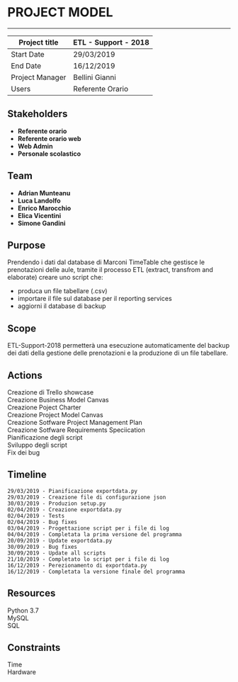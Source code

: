 # PROJECT MODEL
***

|Project title  |ETL - Support - 2018   |
|---------------|-----------------------|
|Start Date     |29/03/2019             |
|End Date       |16/12/2019             |
|Project Manager|Bellini Gianni         |
|Users          |Referente Orario       |

## Stakeholders
- **Referente orario**
- **Referente orario web**
- **Web Admin**
- **Personale scolastico**
 
## Team
- **Adrian Munteanu**
- **Luca Landolfo**
- **Enrico Marocchio**
- **Elica Vicentini**
- **Simone Gandini** 

## Purpose
Prendendo i dati dal database di Marconi TimeTable che gestisce le prenotazioni delle aule, tramite il processo ETL (extract, transfrom and elaborate) creare uno script che:
-   produca un file tabellare (.csv)
-   importare il file sul database per il reporting services
-   aggiorni il database di backup

## Scope
ETL-Support-2018 permetterà una esecuzione automaticamente del backup dei dati della gestione delle prenotazioni e la produzione di un file tabellare.

## Actions
Creazione di Trello showcase  
Creazione Business Model Canvas  
Creazione Poject Charter  
Creazione Project Model Canvas  
Creazione Sotfware Project Management Plan  
Creazione Sotfware Requirements Speciication  
Pianificazione degli script  
Sviluppo degli script  
Fix dei bug  

## Timeline
`29/03/2019 - Pianificazione exportdata.py`  
`29/03/2019 - Creazione file di configurazione json`  
`30/03/2019 - Produzion setup.py`  
`02/04/2019 - Creazione exportdata.py`  
`02/04/2019 - Tests`  
`02/04/2019 - Bug fixes`  
`03/04/2019 - Progettazione script per i file di log`  
`04/04/2019 - Completata la prima versione del programma`  
`20/09/2019 - Update exportdata.py`  
`30/09/2019 - Bug fixes`  
`30/09/2019 - Update all scripts`  
`21/10/2019 - Completato lo script per i file di log`  
`16/12/2019 - Perezionamento di exportdata.py`  
`16/12/2019 - Completata la versione finale del programma`  

## Resources
Python 3.7  
MySQL  
SQL  

## Constraints
Time  
Hardware  
